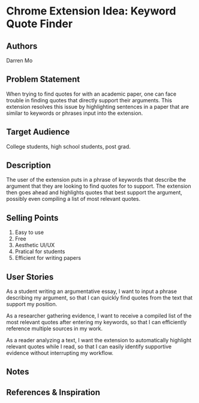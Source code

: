 # Chrome Extension Idea: Keyword Quote Finder

## Authors

Darren Mo

## Problem Statement

When trying to find quotes for with an academic paper, one can face trouble in finding quotes that directly support their arguments. This extension resolves this issue by highlighting sentences in a paper that are similar to keywords or phrases input into the extension.

## Target Audience

College students, high school students, post grad.

## Description

The user of the extension puts in a phrase of keywords that describe the argument that they are looking to find quotes for to support. The extension then goes ahead and highlights quotes that best support the argument, possibly even compiling a list of most relevant quotes.

## Selling Points

1. Easy to use
2. Free
3. Aesthetic UI/UX
4. Pratical for students
5. Efficient for writing papers

## User Stories

As a student writing an argumentative essay, I want to input a phrase describing my argument, so that I can quickly find quotes from the text that support my position.

As a researcher gathering evidence, I want to receive a compiled list of the most relevant quotes after entering my keywords, so that I can efficiently reference multiple sources in my work.

As a reader analyzing a text, I want the extension to automatically highlight relevant quotes while I read, so that I can easily identify supportive evidence without interrupting my workflow.

## Notes



## References & Inspiration

